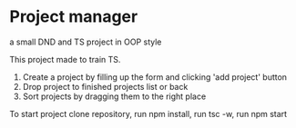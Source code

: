 # Project manager
a small DND and TS project in OOP style

This project made to train TS.

1. Create a project by filling up the form and clicking 'add project' button
2. Drop project to finished projects list or back
3. Sort projects by dragging them to the right place

To start project clone repository, run npm install, run tsc -w, run npm start
